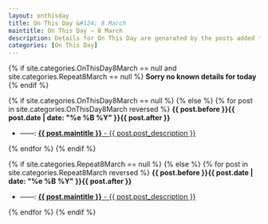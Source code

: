 ```yaml
---
layout: onthisday
title: On This Day &#124; 8 March
maintitle: On This Day — 8 March
description: Details for On This Day are genarated by the posts added to the website so the content is subject to changes/updates over time.
categories: [On This Day]
---
```


{% if site.categories.OnThisDay8March == null and site.categories.Repeat8March == null %}
<strong>Sorry no known details for today</strong>
{% endif %}

{% if site.categories.OnThisDay8March == null %}
{% else %}
{% for post in site.categories.OnThisDay8March reversed %}
<strong>{{ post.before }}{{ post.date | date: "%e %B %Y" }}{{ post.after }}</strong>
<ul>
<li> ——: <a href="{{ post.url }}"><strong>{{ post.maintitle }}</strong> - {{ post.post_description }}</a></li>
</ul>
{% endfor %}
{% endif %}

{% if site.categories.Repeat8March == null %}
{% else %}
{% for post in site.categories.Repeat8March reversed %}
<strong>{{ post.before }}{{ post.date | date: "%e %B %Y" }}{{ post.after }}</strong>
<ul>
<li> ——: <a href="{{ post.url }}"><strong>{{ post.maintitle }}</strong> - {{ post.post_description }}</a></li>
</ul>
{% endfor %}
{% endif %}
